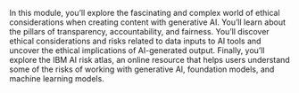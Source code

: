 In this module, you’ll explore the fascinating and complex world of ethical considerations when creating content with generative AI. You’ll learn about the pillars of transparency, accountability, and fairness. You’ll discover ethical considerations and risks related to data inputs to AI tools and uncover the ethical implications of AI-generated output. Finally, you’ll explore the IBM AI risk atlas, an online resource that helps users understand some of the risks of working with generative AI, foundation models, and machine learning models.
